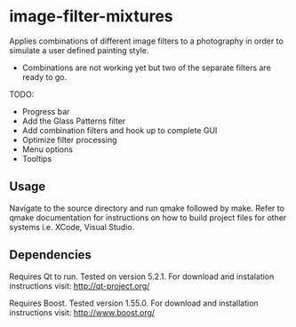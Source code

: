 image-filter-mixtures
=====================

Applies combinations of different image filters to a photography in order to simulate a user defined painting style.

* Combinations are not working yet but two of the separate filters are ready to go.

TODO:
* Progress bar
* Add the Glass Patterns filter
* Add combination filters and hook up to complete GUI
* Optimize filter processing
* Menu options
* Tooltips

Usage
---------

Navigate to the source directory and run qmake followed by make. Refer to qmake documentation for instructions on how to build project files for other systems i.e. XCode, Visual Studio.

Dependencies
----------

Requires Qt to run. Tested on version 5.2.1. For download and instalation instructions visit: http://qt-project.org/

Requires Boost. Tested version 1.55.0. For download and installation instructions visit: http://www.boost.org/
